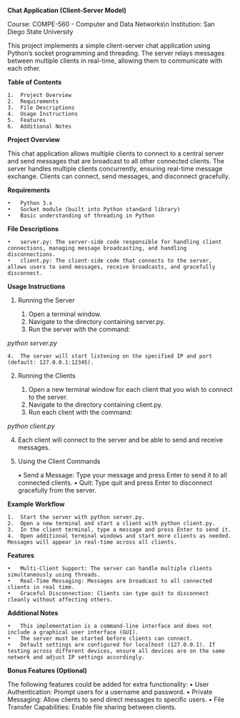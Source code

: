 **Chat Application (Client-Server Model)**

Course: COMPE-560 - Computer and Data Networks\n
Institution: San Diego State University

This project implements a simple client-server chat application using Python’s socket programming and threading. The server relays messages between multiple clients in real-time, allowing them to communicate with each other.

**Table of Contents**

	1.	Project Overview
	2.	Requirements
	3.	File Descriptions
	4.	Usage Instructions
	5.	Features
	6.	Additional Notes

**Project Overview**

This chat application allows multiple clients to connect to a central server and send messages that are broadcast to all other connected clients. The server handles multiple clients concurrently, ensuring real-time message exchange. Clients can connect, send messages, and disconnect gracefully.

**Requirements**

	•	Python 3.x
	•	Socket module (built into Python standard library)
	•	Basic understanding of threading in Python

**File Descriptions**

	•	server.py: The server-side code responsible for handling client connections, managing message broadcasting, and handling disconnections.
	•	client.py: The client-side code that connects to the server, allows users to send messages, receive broadcasts, and gracefully disconnect.

**Usage Instructions**

1. Running the Server

	1.	Open a terminal window.
	2.	Navigate to the directory containing server.py.
	3.	Run the server with the command:

_python server.py_


	4.	The server will start listening on the specified IP and port (default: 127.0.0.1:12345).

2. Running the Clients

	1.	Open a new terminal window for each client that you wish to connect to the server.
	2.	Navigate to the directory containing client.py.
	3.	Run each client with the command:

_python client.py_

4.	Each client will connect to the server and be able to send and receive messages.

3. Using the Client Commands

	•	Send a Message: Type your message and press Enter to send it to all connected clients.
	•	Quit: Type quit and press Enter to disconnect gracefully from the server.

**Example Workflow**

	1.	Start the server with python server.py.
	2.	Open a new terminal and start a client with python client.py.
	3.	In the client terminal, type a message and press Enter to send it.
	4.	Open additional terminal windows and start more clients as needed. Messages will appear in real-time across all clients.

**Features**

	•	Multi-Client Support: The server can handle multiple clients simultaneously using threads.
	•	Real-Time Messaging: Messages are broadcast to all connected clients in real time.
	•	Graceful Disconnection: Clients can type quit to disconnect cleanly without affecting others.

**Additional Notes**

	•	This implementation is a command-line interface and does not include a graphical user interface (GUI).
	•	The server must be started before clients can connect.
	•	Default settings are configured for localhost (127.0.0.1). If testing across different devices, ensure all devices are on the same network and adjust IP settings accordingly.

**Bonus Features (Optional)**

The following features could be added for extra functionality:
	•	User Authentication: Prompt users for a username and password.
	•	Private Messaging: Allow clients to send direct messages to specific users.
	•	File Transfer Capabilities: Enable file sharing between clients.
